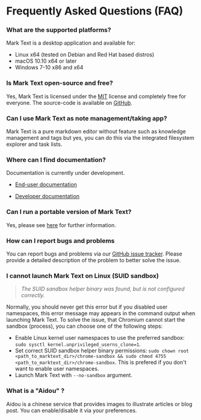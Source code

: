 # Frequently Asked Questions (FAQ)

### What are the supported platforms?

Mark Text is a desktop application and available for:

- Linux x64 (tested on Debian and Red Hat based distros)
- macOS 10.10 x64 or later
- Windows 7-10 x86 and x64

### Is Mark Text open-source and free?

Yes, Mark Text is licensed under the [MIT](https://github.com/marktext/marktext/blob/develop/LICENSE) license and completely free for everyone. The source-code is available on [GitHub](https://github.com/marktext/marktext).

### Can I use Mark Text as note management/taking app?

Mark Text is a pure markdown editor without feature such as knowledge management and tags but yes, you can do this via the integrated filesystem explorer and task lists.

### Where can I find documentation?

Documentation is currently under development.

- [End-user documentation](https://github.com/marktext/marktext/blob/develop/docs/README.md)

- [Developer documentation](https://github.com/marktext/marktext/blob/develop/docs/dev/README.md)

### Can I run a portable version of Mark Text?

Yes, please see [here](PORTABLE.md) for further information.

### How can I report bugs and problems

You can report bugs and problems via our [GitHub issue tracker](https://github.com/marktext/marktext/issues). Please provide a detailed description of the problem to better solve the issue.

### I cannot launch Mark Text on Linux (SUID sandbox)

> *The SUID sandbox helper binary was found, but is not configured correctly.*

Normally, you should never get this error but if you disabled user namespaces, this error message may appears in the command output when launching Mark Text. To solve the issue, that Chromium cannot start the sandbox (process), you can choose one of the following steps:

- Enable Linux kernel user namespaces to use the preferred sandbox: `sudo sysctl kernel.unprivileged_userns_clone=1`.
- Set correct SUID sandbox helper binary permissions: `sudo chown root <path_to_marktext_dir>/chrome-sandbox && sudo chmod 4755 <path_to_marktext_dir>/chrome-sandbox`. This is prefered if you don't want to enable user namespaces.
- Launch Mark Text with `--no-sandbox` argument.

### What is a "Aidou" ?

Aidou is a chinese service that provides images to illustrate articles or blog post. You can enable/disable it via your preferences.
